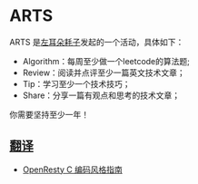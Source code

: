 # ARTS

ARTS 是[左耳朵耗子](https://github.com/haoel)发起的一个活动，具体如下：

- Algorithm：每周至少做一个leetcode的算法题;
- Review：阅读并点评至少一篇英文技术文章；
- Tip：学习至少一个技术技巧；
- Share：分享一篇有观点和思考的技术文章；

你需要坚持至少一年！

## [翻译](translation)

- [OpenResty C 编码风格指南](translation/openresty_c_coding_style_guide_20190219.md)